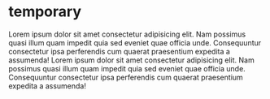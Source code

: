 # temporary
Lorem ipsum dolor sit amet consectetur adipisicing elit. Nam possimus quasi illum quam impedit quia sed eveniet quae officia unde. Consequuntur consectetur ipsa perferendis cum quaerat praesentium expedita a assumenda!
  Lorem ipsum dolor sit amet consectetur adipisicing elit. Nam possimus quasi illum quam impedit quia sed eveniet quae officia unde. Consequuntur consectetur ipsa perferendis cum quaerat praesentium expedita a assumenda!
  
